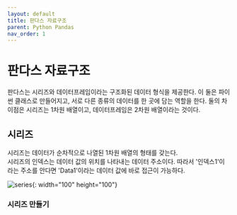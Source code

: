 ```yaml
---
layout: default
title: 판다스 자료구조
parent: Python Pandas
nav_order: 1
---
```


# 판다스 자료구조

판다스는 시리즈와 데이터프레임이라는 구조화된 데이터 형식을 제공한다. 이 둘은 파이썬 클래스로 만들어지고, 서로 다른 종류의 데이터를 한 곳에 담는 역할을 한다. 둘의 차이점은 시리즈는 1차원 배열이고, 데이터프레임은 2차원 배열이라는 것이다.

## 시리즈

시리즈는 데이터가 순차적으로 나열된 1차원 배열의 형태를 갖는다.<br>
시리즈의 인덱스는 데이터 값의 위치를 나타내는 데이터 주소이다. 따라서 '인덱스1'이라는 주소를 안다면 'Data1'이라는 데이터 값에 바로 접근이 가능하다.

![series](https://media.vlpt.us/images/dustin/post/59f9cae3-be4e-4d80-b429-6057b590d481/img1.daumcdn.png){: width="100" height="100"}

### 시리즈 만들기

